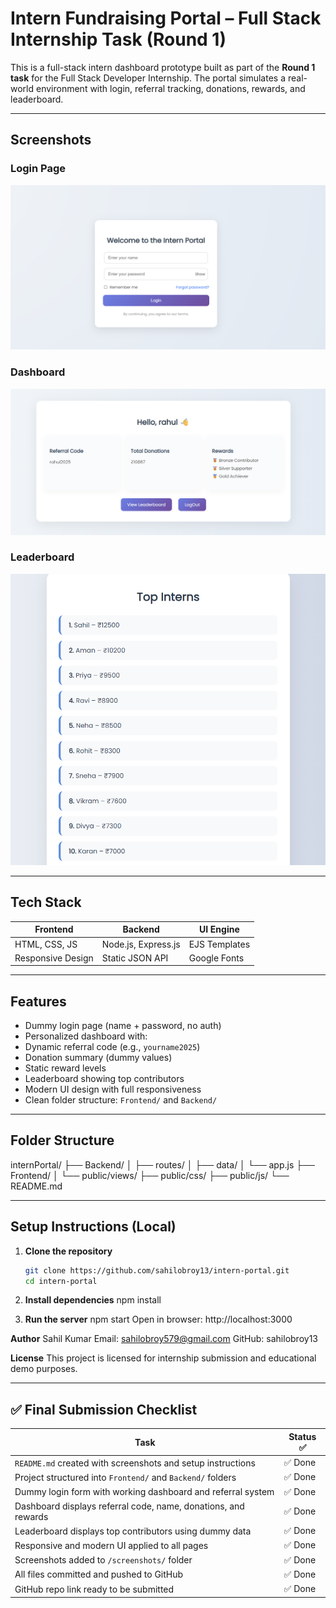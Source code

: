 # Intern Fundraising Portal – Full Stack Internship Task (Round 1)

This is a full-stack intern dashboard prototype built as part of the **Round 1 task** for the Full Stack Developer Internship. The portal simulates a real-world environment with login, referral tracking, donations, rewards, and leaderboard.

---

## Screenshots

###  Login Page
![Login Page](screenshots/login.png)

###  Dashboard
![Dashboard](screenshots/dashboard.png)

###  Leaderboard
![Leaderboard](screenshots/leaderboard.png)

---

##  Tech Stack

| Frontend             | Backend              | UI Engine    |
|----------------------|----------------------|--------------|
| HTML, CSS, JS        | Node.js, Express.js  | EJS Templates |
| Responsive Design    | Static JSON API      | Google Fonts |

---

##  Features

-  Dummy login page (name + password, no auth)
-  Personalized dashboard with:
  - Dynamic referral code (e.g., `yourname2025`)
  - Donation summary (dummy values)
  - Static reward levels
-  Leaderboard showing top contributors
-  Modern UI design with full responsiveness
-  Clean folder structure: `Frontend/` and `Backend/`

---

##  Folder Structure

internPortal/
├── Backend/
│ ├── routes/
│ ├── data/
│ └── app.js
├── Frontend/
│ └── public/views/
├── public/css/
├── public/js/
└── README.md

---

##  Setup Instructions (Local)

1. **Clone the repository**
   ```bash
   git clone https://github.com/sahilobroy13/intern-portal.git
   cd intern-portal
   
2. **Install dependencies**
    npm install
    
3. **Run the server**
    npm start
    Open in browser: http://localhost:3000

**Author**
    Sahil Kumar
    Email: sahilobroy579@gmail.com
    GitHub: sahilobroy13

**License**
    This project is licensed for internship submission and educational demo purposes.

---


## ✅ Final Submission Checklist

| Task                                                             | Status ✅ |
|------------------------------------------------------------------|-----------|
| `README.md` created with screenshots and setup instructions      | ✅ Done   |
| Project structured into `Frontend/` and `Backend/` folders       | ✅ Done   |
| Dummy login form with working dashboard and referral system      | ✅ Done   |
| Dashboard displays referral code, name, donations, and rewards   | ✅ Done   |
| Leaderboard displays top contributors using dummy data           | ✅ Done   |
| Responsive and modern UI applied to all pages                    | ✅ Done   |
| Screenshots added to `/screenshots/` folder                      | ✅ Done   |
| All files committed and pushed to GitHub                         | ✅ Done   |
| GitHub repo link ready to be submitted                           | ✅ Done   |





